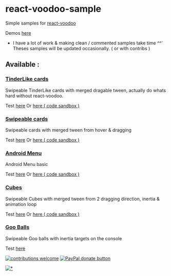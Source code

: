 # react-voodoo-sample

Simple samples for [react-voodoo](https://github.com/react-voodoo/react-voodoo)

Demos [here](https://react-voodoo.github.io/react-voodoo-samples/)

* I have a lot of work & making clean / commented samples take time ^^'<br/>
  Theses samples will be updated occasionally. ( or with contribs )

## Available :

### [TinderLike cards](samples/TinderLike) 

Swipeable TinderLike cards with merged dragable tween, actually do whats hard without react-voodoo. 

Test [here](http://htmlpreview.github.io/?https://github.com/react-voodoo/react-voodoo-samples/blob/master/samples/TinderLike/dist/static/index.html)
Or [here ( code sandbox )](https://codesandbox.io/s/tinder-like-card-swiper-1735w)

### [Swipeable cards](samples/Cards)

Swipeable cards with merged tween from hover & dragging

Test [here](http://htmlpreview.github.io/?https://github.com/react-voodoo/react-voodoo-samples/blob/master/samples/Cards/dist/static/index.html)
Or [here ( code sandbox )](https://codesandbox.io/s/react-voodoo-demo-cards-fmpt2?file=/src/comps/SwipeableCard.js)

### [Android Menu](samples/AndroidMenu)

Android Menu basic

Test [here](http://htmlpreview.github.io/?https://github.com/react-voodoo/react-voodoo-samples/blob/master/samples/AndroidMenu/dist/static/index.html)
Or [here ( code sandbox )](https://codesandbox.io/s/android-style-menu-bhn1n)

### [Cubes](samples/Cards)

Swipeable Cubes with merged tween from 2 dragging direction, inertia & animation loop

Test [here](http://htmlpreview.github.io/?https://github.com/react-voodoo/react-voodoo-samples/blob/master/samples/Cubes/dist/static/index.html)
Or [here ( code sandbox )](https://codesandbox.io/s/react-voodoo-cube-demo-7d65t)

### [Goo Balls](samples/Goo)

Swipeable Goo balls with inertia targets on the console

Test [here](http://htmlpreview.github.io/?https://github.com/react-voodoo/react-voodoo-samples/blob/master/samples/Goo/dist/static/index.html)

[![contributions welcome](https://img.shields.io/badge/contributions-welcome-brightgreen.svg?style=flat)](#)
<span class="badge-paypal"><a href="https://www.paypal.com/cgi-bin/webscr?cmd=_donations&business=THPSUB2U58AYQ&item_name=Dev+react-voodoo&currency_code=EUR&source=url" title="Donate to this project using Paypal"><img src="https://img.shields.io/badge/paypal-donate-yellow.svg" alt="PayPal donate button" /></a></span>

[![*](https://www.google-analytics.com/collect?v=1&tid=UA-82058889-1&cid=555&t=event&ec=project&ea=view&dp=%2Fproject%2Freact-voodoo-samples&dt=readme)](#)
